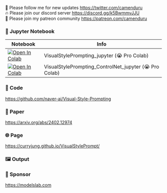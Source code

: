 🐣 Please follow me for new updates https://twitter.com/camenduru <br />
🔥 Please join our discord server https://discord.gg/k5BwmmvJJU <br />
🥳 Please join my patreon community https://patreon.com/camenduru <br />

### 🍊 Jupyter Notebook

| Notebook | Info
| --- | --- |
[![Open In Colab](https://colab.research.google.com/assets/colab-badge.svg)](https://colab.research.google.com/github/camenduru/VisualStylePrompting-jupyter/blob/main/VisualStylePrompting_jupyter.ipynb) | VisualStylePrompting_jupyter (😭 Pro Colab)
[![Open In Colab](https://colab.research.google.com/assets/colab-badge.svg)](https://colab.research.google.com/github/camenduru/VisualStylePrompting-jupyter/blob/main/VisualStylePrompting_ControlNet_jupyter.ipynb) | VisualStylePrompting_ControlNet_jupyter (😭 Pro Colab)

### 🧬 Code
https://github.com/naver-ai/Visual-Style-Prompting

### 📄 Paper
https://arxiv.org/abs/2402.12974

### 🌐 Page
https://curryjung.github.io/VisualStylePrompt/

### 🖼 Output


### 🏢 Sponsor
https://modelslab.com
